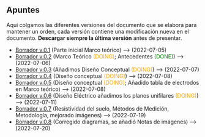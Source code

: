 ## Apuntes

Aqui colgamos las diferentes versiones del documento que se elabora para mantener un orden, cada versión contiene una modificación nueva en el documento. **Descargar siempre la última versión** antes de presentar.

- [Borrador v.0.1](https://drive.google.com/drive/folders/1zfUvbFW0Zo-JoMgEsrACB0G-qwHCpK54?usp=sharing) (Parte inicial Marco teórico) --> (2022-07-05)
- [Borrador v.0.2](https://drive.google.com/drive/folders/17ckoXObIpLjF9nrIA6GMpcVAbOc32XPH?usp=sharing) (Marco Teórico <span style="color:orange">(DOING)</span>; Antecedentes <span style="color:green">(DONE)</span>) --> (2022-07-06)
- [Borrador v.0.3](https://drive.google.com/drive/folders/16WkJgNSxNrI0AFowyKaYElJiiii51RX-?usp=sharing) (Añadimos Diseño Conceptual <span style="color:orange">(DOING)</span>) --> (2022-07-07)
- [Borrador v.0.4](https://drive.google.com/drive/folders/1dGKq-uf4me30CWJBjIuvUxefZwcU4e0V?usp=sharing) (Diseño conceptual <span style="color:orange">(DOING)</span>) --> (2022-07-08)
- [Borrador v.0.5](https://drive.google.com/drive/folders/1wY8celKRzMyTND_iPZmIK1YOG2WpX1nr?usp=sharing) (Diseño conceptual <span style="color:orange">(DOING)</span>; Añadido tabla de electrodos en Marco teórico) --> (2022-07-08)
- [Borrador v.0.6](https://drive.google.com/drive/folders/1GLJjtS3PtaZVMuiAD_D-vDDeDZi35dB6?usp=sharing) (Diseño Eléctrico añadimos los planos unifilares <span style="color:orange">(DOING)</span>) --> (2022-07-11)
- [Borrador v.0.7](https://drive.google.com/drive/folders/1YaID-CCwp6d10W2f7lXJPUVHVpx0w2u5?usp=sharing) (Resistividad del suelo, Métodos de Medición, Metodología, mejorado imágenes) --> (2022-07-19) 
- [Borrador v.0.8](https://drive.google.com/drive/folders/1gDoCSQEJBr1FHLUMTWdk4ERpzsJ87tBV?usp=sharing) (Corregido diagramas, se añadió Notas de imágenes) --> (2022-07-20) 
